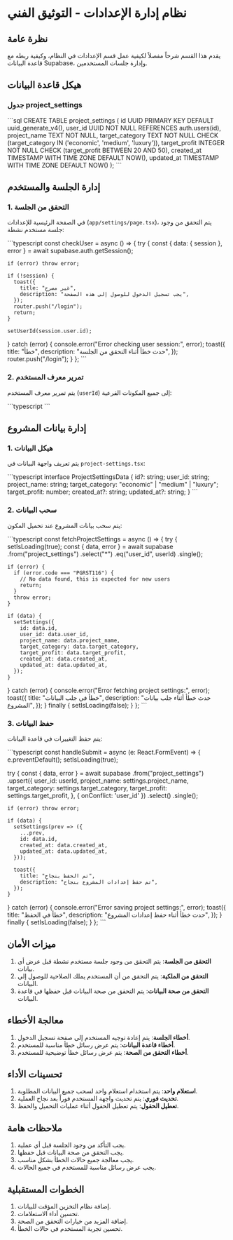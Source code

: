 # نظام إدارة الإعدادات - التوثيق الفني

## نظرة عامة
يقدم هذا القسم شرحاً مفصلاً لكيفية عمل قسم الإعدادات في النظام، وكيفية ربطه مع قاعدة البيانات Supabase، وإدارة جلسات المستخدمين.

## هيكل قاعدة البيانات

### جدول project_settings
\`\`\`sql
CREATE TABLE project_settings (
    id UUID PRIMARY KEY DEFAULT uuid_generate_v4(),
    user_id UUID NOT NULL REFERENCES auth.users(id),
    project_name TEXT NOT NULL,
    target_category TEXT NOT NULL CHECK (target_category IN ('economic', 'medium', 'luxury')),
    target_profit INTEGER NOT NULL CHECK (target_profit BETWEEN 20 AND 50),
    created_at TIMESTAMP WITH TIME ZONE DEFAULT NOW(),
    updated_at TIMESTAMP WITH TIME ZONE DEFAULT NOW()
);
\`\`\`

## إدارة الجلسة والمستخدم

### 1. التحقق من الجلسة
في الصفحة الرئيسية للإعدادات (`app/settings/page.tsx`)، يتم التحقق من وجود جلسة مستخدم نشطة:

\`\`\`typescript
const checkUser = async () => {
  try {
    const { data: { session }, error } = await supabase.auth.getSession();
    
    if (error) throw error;

    if (!session) {
      toast({
        title: "غير مصرح",
        description: "يجب تسجيل الدخول للوصول إلى هذه الصفحة",
      });
      router.push("/login");
      return;
    }

    setUserId(session.user.id);
  } catch (error) {
    console.error("Error checking user session:", error);
    toast({
      title: "خطأ",
      description: "حدث خطأ أثناء التحقق من الجلسة",
    });
    router.push("/login");
  }
};
\`\`\`

### 2. تمرير معرف المستخدم
يتم تمرير معرف المستخدم (`userId`) إلى جميع المكونات الفرعية:

\`\`\`typescript
<TabsContent value="project">
  <ProjectSettings userId={userId} />
</TabsContent>
\`\`\`

## إدارة بيانات المشروع

### 1. هيكل البيانات
يتم تعريف واجهة البيانات في `project-settings.tsx`:

\`\`\`typescript
interface ProjectSettingsData {
  id?: string;
  user_id: string;
  project_name: string;
  target_category: "economic" | "medium" | "luxury";
  target_profit: number;
  created_at?: string;
  updated_at?: string;
}
\`\`\`

### 2. سحب البيانات
يتم سحب بيانات المشروع عند تحميل المكون:

\`\`\`typescript
const fetchProjectSettings = async () => {
  try {
    setIsLoading(true);
    const { data, error } = await supabase
      .from("project_settings")
      .select("*")
      .eq("user_id", userId)
      .single();

    if (error) {
      if (error.code === "PGRST116") {
        // No data found, this is expected for new users
        return;
      }
      throw error;
    }

    if (data) {
      setSettings({
        id: data.id,
        user_id: data.user_id,
        project_name: data.project_name,
        target_category: data.target_category,
        target_profit: data.target_profit,
        created_at: data.created_at,
        updated_at: data.updated_at,
      });
    }
  } catch (error) {
    console.error("Error fetching project settings:", error);
    toast({
      title: "خطأ في جلب البيانات",
      description: "حدث خطأ أثناء جلب بيانات المشروع",
    });
  } finally {
    setIsLoading(false);
  }
};
\`\`\`

### 3. حفظ البيانات
يتم حفظ التغييرات في قاعدة البيانات:

\`\`\`typescript
const handleSubmit = async (e: React.FormEvent) => {
  e.preventDefault();
  setIsLoading(true);

  try {
    const { data, error } = await supabase
      .from("project_settings")
      .upsert({
        user_id: userId,
        project_name: settings.project_name,
        target_category: settings.target_category,
        target_profit: settings.target_profit,
      }, {
        onConflict: 'user_id'
      })
      .select()
      .single();

    if (error) throw error;

    if (data) {
      setSettings(prev => ({
        ...prev,
        id: data.id,
        created_at: data.created_at,
        updated_at: data.updated_at,
      }));

      toast({
        title: "تم الحفظ بنجاح",
        description: "تم حفظ إعدادات المشروع بنجاح",
      });
    }
  } catch (error) {
    console.error("Error saving project settings:", error);
    toast({
      title: "خطأ في الحفظ",
      description: "حدث خطأ أثناء حفظ إعدادات المشروع",
    });
  } finally {
    setIsLoading(false);
  }
};
\`\`\`

## ميزات الأمان

1. **التحقق من الجلسة**: يتم التحقق من وجود جلسة مستخدم نشطة قبل عرض أي بيانات.
2. **التحقق من الملكية**: يتم التحقق من أن المستخدم يملك الصلاحية للوصول إلى البيانات.
3. **التحقق من صحة البيانات**: يتم التحقق من صحة البيانات قبل حفظها في قاعدة البيانات.

## معالجة الأخطاء

1. **أخطاء الجلسة**: يتم إعادة توجيه المستخدم إلى صفحة تسجيل الدخول.
2. **أخطاء قاعدة البيانات**: يتم عرض رسائل خطأ مناسبة للمستخدم.
3. **أخطاء التحقق من الصحة**: يتم عرض رسائل خطأ توضيحية للمستخدم.

## تحسينات الأداء

1. **استعلام واحد**: يتم استخدام استعلام واحد لسحب جميع البيانات المطلوبة.
2. **تحديث فوري**: يتم تحديث واجهة المستخدم فوراً بعد نجاح العملية.
3. **تعطيل الحقول**: يتم تعطيل الحقول أثناء عمليات التحميل والحفظ.

## ملاحظات هامة

1. يجب التأكد من وجود الجلسة قبل أي عملية.
2. يجب التحقق من صحة البيانات قبل حفظها.
3. يجب معالجة جميع حالات الخطأ بشكل مناسب.
4. يجب عرض رسائل مناسبة للمستخدم في جميع الحالات.

## الخطوات المستقبلية

1. إضافة نظام التخزين المؤقت للبيانات.
2. تحسين أداء الاستعلامات.
3. إضافة المزيد من خيارات التحقق من الصحة.
4. تحسين تجربة المستخدم في حالات الخطأ.
